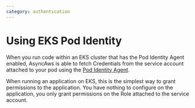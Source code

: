 ```yaml
---
category: authentication
---
```


# Using EKS Pod Identity

When you run code within an EKS cluster that has the Pod Identity Agent enabled, AsyncAws is able to fetch Credentials from the service account attached to
your pod using the [Pod Identity Agent](https://docs.aws.amazon.com/eks/latest/userguide/pod-identities.html).

When running an application on EKS, this is the simplest way to grant permissions to the application. You
have nothing to configure on the application, you only grant permissions on the Role attached to the service account.
